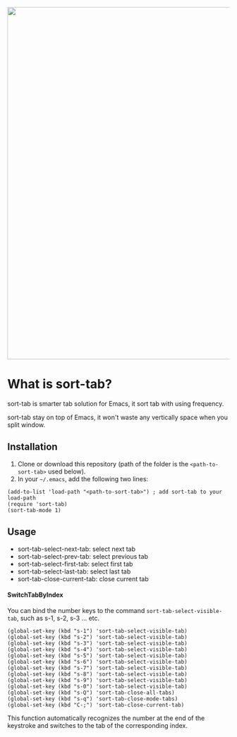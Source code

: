 <p align="center">
  <img width="800" src="./screenshot.png">
</p>

# What is sort-tab?
sort-tab is smarter tab solution for Emacs, it sort tab with using frequency.

sort-tab stay on top of Emacs, it won't waste any vertically space when you split window.

## Installation
1. Clone or download this repository (path of the folder is the `<path-to-sort-tab>` used below).
2. In your `~/.emacs`, add the following two lines:
```elisp
(add-to-list 'load-path "<path-to-sort-tab>") ; add sort-tab to your load-path
(require 'sort-tab)
(sort-tab-mode 1)
```

## Usage
* sort-tab-select-next-tab: select next tab
* sort-tab-select-prev-tab: select previous tab
* sort-tab-select-first-tab: select first tab
* sort-tab-select-last-tab: select last tab
* sort-tab-close-current-tab: close current tab

#### SwitchTabByIndex
You can bind the number keys to the command ```sort-tab-select-visible-tab```, such as s-1, s-2, s-3 ... etc.

```
(global-set-key (kbd "s-1") 'sort-tab-select-visible-tab)
(global-set-key (kbd "s-2") 'sort-tab-select-visible-tab)
(global-set-key (kbd "s-3") 'sort-tab-select-visible-tab)
(global-set-key (kbd "s-4") 'sort-tab-select-visible-tab)
(global-set-key (kbd "s-5") 'sort-tab-select-visible-tab)
(global-set-key (kbd "s-6") 'sort-tab-select-visible-tab)
(global-set-key (kbd "s-7") 'sort-tab-select-visible-tab)
(global-set-key (kbd "s-8") 'sort-tab-select-visible-tab)
(global-set-key (kbd "s-9") 'sort-tab-select-visible-tab)
(global-set-key (kbd "s-0") 'sort-tab-select-visible-tab)
(global-set-key (kbd "s-Q") 'sort-tab-close-all-tabs)
(global-set-key (kbd "s-q") 'sort-tab-close-mode-tabs)
(global-set-key (kbd "C-;") 'sort-tab-close-current-tab)
```

This function automatically recognizes the number at the end of the keystroke
and switches to the tab of the corresponding index.


